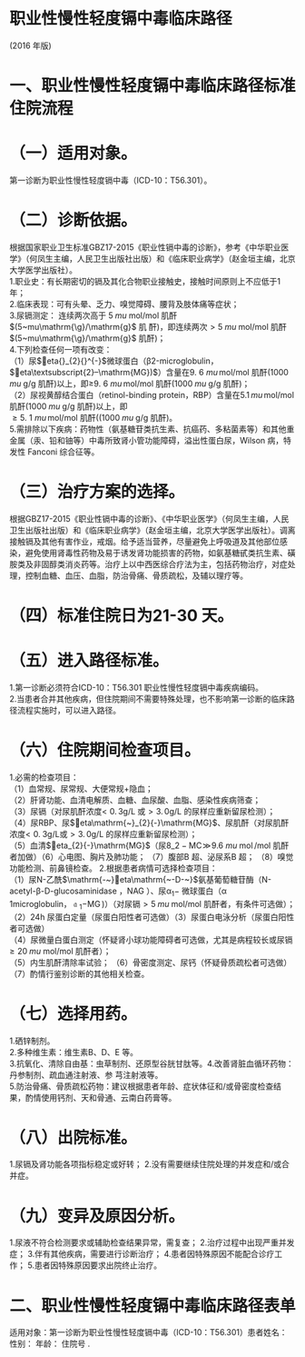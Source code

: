 # 职业性慢性轻度镉中毒临床路径  
(2016 年版)  
# 一、职业性慢性轻度镉中毒临床路径标准住院流程  
# （一）适用对象。  
第一诊断为职业性慢性轻度镉中毒（ICD-10：T56.301）。  
# （二）诊断依据。  
根据国家职业卫生标准GBZ17-2015《职业性镉中毒的诊断》，参考《中华职业医学》（何凤生主编，人民卫生出版社出版）和《临床职业病学》（赵金垣主编，北京大学医学出版社）。  
1.职业史：有长期密切的镉及其化合物职业接触史，接触时间原则上不应低于1 年；  
2.临床表现：可有头晕、乏力、嗅觉障碍、腰背及肢体痛等症状；  
3.尿镉测定： 连续两次高于 $5\;mu\;\mathrm{mol}/\mathrm{mol}$  肌酐 $(5~mu\mathrm{\g}/\mathrm{g}$  肌 酐)，即连续两次${>}5\;mu\;\mathrm{mol}/\mathrm{mol}$ 肌酐$(5~mu\mathrm{\g}/\mathrm{g}$ 肌酐)；  
4.下列检查任何一项有改变：  
（1）尿$eta{}_{2}{}^{-}$微球蛋白（β2-microglobulin，$eta\textsubscript{2}–\mathrm{MG})$）含量在$9.~6~mu\,\mathrm{mol}/\mathrm{mol}$ 肌酐$(1000\;mu\mathrm{\;g/g}$ 肌酐)以上，即≥$9.~6~mu\,\mathrm{mol}/\mathrm{mol}$ 肌酐$(1000\;mu\mathrm{\;g/g}$ 肌酐)；  
（2）尿视黄醇结合蛋白（retinol-binding protein，RBP）含量在$5.1\,mu\,\mathrm{mol}/\mathrm{mol}$ 肌酐$(1000\;mu\mathrm{\;g/g}$ 肌酐)以上，即  
${\geqslant}5.\ 1\ mu\,\mathrm{mol}/\mathrm{mol}$ 肌酐($(1000\;mu\mathrm{\;g/g}$ 肌酐)。  
5.需排除以下疾病：药物性（氨基糖苷类抗生素、抗癌药、多粘菌素等）和其他重金属（汞、铅和铀等）中毒所致肾小管功能障碍，溢出性蛋白尿，Wilson 病，特发性 Fanconi 综合征等。  
# （三）治疗方案的选择。  
根据GBZ17-2015《职业性镉中毒的诊断》、《中华职业医学》（何凤生主编，人民卫生出版社出版）和《临床职业病学》（赵金垣主编，北京大学医学出版社）。调离接触镉及其他有害作业，戒烟。给予适当营养，尽量避免上呼吸道及其他部位感染，避免使用肾毒性药物及易于诱发肾功能损害的药物，如氨基糖甙类抗生素、磺胺类及非固醇类消炎药等。治疗上以中西医综合疗法为主，包括药物治疗，对症处理，控制血糖、血压、血脂，防治骨痛、骨质疏松，及辅以理疗等。  
# （四）标准住院日为21-30 天。  
# （五）进入路径标准。  
1.第一诊断必须符合ICD-10：T56.301 职业性慢性轻度镉中毒疾病编码。  
2.当患者合并其他疾病，但住院期间不需要特殊处理，也不影响第一诊断的临床路径流程实施时，可以进入路径。  
# （六）住院期间检查项目。  
1.必需的检查项目：  
（1）血常规、尿常规、大便常规$+$隐血；  
（2）肝肾功能、血清电解质、血糖、血尿酸、血脂、感染性疾病筛查；  
（3）尿镉（对尿肌酐浓度$<\,\,0.\,3\mathrm{g/L}$ 或${>}3.\,0\mathrm{g/L}$ 的尿样应重新留尿检测）；  
（4）尿RBP、尿$eta\mathrm{~}_{2}{-}\mathrm{MG}$、尿肌酐（对尿肌酐浓度$<\,\,0.\;3\mathrm{g/L}$或${>}3.\,0\mathrm{g/L}$ 的尿样应重新留尿检测）；  
（5）血清$eta_{2}{-}\mathrm{MG}$（尿$\mathrm{8\_2-MC}\!\gg\!9.6\ mu\;\mathrm{mol}\,/\mathrm{mol}$ 肌酐者加做）（6）心电图、胸片及肺功能； （7）腹部B 超、泌尿系B 超； （8）嗅觉功能检测、前鼻镜检查。 2.根据患者病情可选择检查项目：  
（1）尿N-乙酰$\mathrm{-~}eta\mathrm{~-D-~}$氨基葡萄糖苷酶（N-acetyl-β-D-glucosaminidase ，NAG ）、尿α$_1-$ 微球蛋白（α 1microglobulin，$\mathrm{~\mathfrak{a}~}_{1}\mathrm{-}\mathrm{MG}\,)$）（对尿镉${>}5\;mu\;\mathrm{mol}/\mathrm{mol}$ 肌酐者，有条件可选做）；  
（2）24h 尿蛋白定量（尿蛋白阳性者可选做）（3）尿蛋白电泳分析（尿蛋白阳性者可选做）  
（4）尿微量白蛋白测定（怀疑肾小球功能障碍者可选做，尤其是病程较长或尿镉${\geqslant}20\;mu\;\mathrm{mol}/\mathrm{mol}$ 肌酐者）；  
（5）内生肌酐清除率试验； （6）骨密度测定、尿钙（怀疑骨质疏松者可选做）（7）酌情行鉴别诊断的其他相关检查。  
# （七）选择用药。  
1.硒锌制剂。  
2.多种维生素：维生素B、D、E 等。  
3.抗氧化、清除自由基：虫草制剂、还原型谷胱甘肽等。4.改善肾脏血循环药物：丹参制剂、疏血通注射液、参 芎注射液等。  
5.防治骨痛、骨质疏松药物：建议根据患者年龄、症状体征和/或骨密度检查结果，酌情使用钙剂、天和骨通、云南白药膏等。  
# （八）出院标准。  
1.尿镉及肾功能各项指标稳定或好转； 2.没有需要继续住院处理的并发症和/或合并症。  
# （九）变异及原因分析。  
1.尿液不符合检测要求或辅助检查结果异常，需复查； 2.治疗过程中出现严重并发症； 3.伴有其他疾病，需要进行诊断治疗； 4.患者因特殊原因不能配合诊疗工作； 5.患者因特殊原因要求出院终止治疗。  
# 二、职业性慢性轻度镉中毒临床路径表单  
适用对象：第一诊断为职业性慢性轻度镉中毒（ICD-10：T56.301）患者姓名：           性别：     年龄：         住院号          .  

